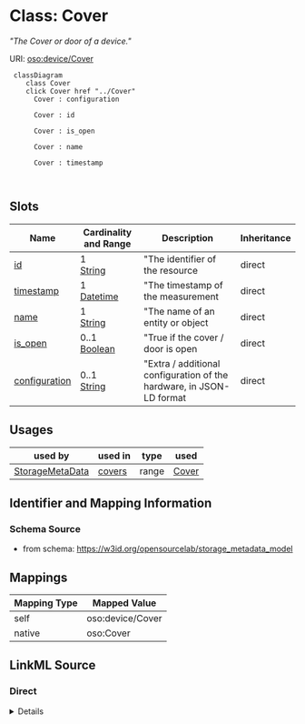 

# Class: Cover


_"The Cover or door of a device."_





URI: [oso:device/Cover](http://w3id.org/oso/device/Cover)






```mermaid
 classDiagram
    class Cover
    click Cover href "../Cover"
      Cover : configuration
        
      Cover : id
        
      Cover : is_open
        
      Cover : name
        
      Cover : timestamp
        
      
```




<!-- no inheritance hierarchy -->


## Slots

| Name | Cardinality and Range | Description | Inheritance |
| ---  | --- | --- | --- |
| [id](id.md) | 1 <br/> [String](String.md) | "The identifier of the resource | direct |
| [timestamp](timestamp.md) | 1 <br/> [Datetime](Datetime.md) | "The timestamp of the measurement | direct |
| [name](name.md) | 1 <br/> [String](String.md) | "The name of an entity or object | direct |
| [is_open](is_open.md) | 0..1 <br/> [Boolean](Boolean.md) | "True if the cover / door is open | direct |
| [configuration](configuration.md) | 0..1 <br/> [String](String.md) | "Extra / additional configuration of the hardware, in JSON-LD format | direct |





## Usages

| used by | used in | type | used |
| ---  | --- | --- | --- |
| [StorageMetaData](StorageMetaData.md) | [covers](covers.md) | range | [Cover](Cover.md) |






## Identifier and Mapping Information







### Schema Source


* from schema: https://w3id.org/opensourcelab/storage_metadata_model




## Mappings

| Mapping Type | Mapped Value |
| ---  | ---  |
| self | oso:device/Cover |
| native | oso:Cover |







## LinkML Source

<!-- TODO: investigate https://stackoverflow.com/questions/37606292/how-to-create-tabbed-code-blocks-in-mkdocs-or-sphinx -->

### Direct

<details>
```yaml
name: Cover
description: '"The Cover or door of a device."'
from_schema: https://w3id.org/opensourcelab/storage_metadata_model
slots:
- id
- timestamp
- name
- is_open
- configuration
class_uri: oso:device/Cover

```
</details>

### Induced

<details>
```yaml
name: Cover
description: '"The Cover or door of a device."'
from_schema: https://w3id.org/opensourcelab/storage_metadata_model
attributes:
  id:
    name: id
    description: '"The identifier of the resource."'
    from_schema: https://w3id.org/opensourcelab/storage_metadata_model
    rank: 1000
    slot_uri: http://purl.org/dc/terms/identifier
    identifier: true
    alias: id
    owner: Cover
    domain_of:
    - StorageMetaData
    - LabwarePosition
    - LabwareTransfer
    - Cover
    - LabwareMover
    - Rack
    range: string
    required: true
  timestamp:
    name: timestamp
    description: '"The timestamp of the measurement."'
    from_schema: https://w3id.org/opensourcelab/storage_metadata_model
    rank: 1000
    slot_uri: http://purl.org/dc/terms/date
    alias: timestamp
    owner: Cover
    domain_of:
    - StorageMetaData
    - LabwarePosition
    - LabwareTransfer
    - Cover
    - LabwareMover
    - Rack
    range: datetime
    required: true
  name:
    name: name
    description: '"The name of an entity or object."'
    from_schema: https://w3id.org/opensourcelab/storage_metadata_model
    rank: 1000
    slot_uri: oso:entity/Name
    alias: name
    owner: Cover
    domain_of:
    - LabwarePosition
    - LabwareTransfer
    - Cover
    range: string
    required: true
  is_open:
    name: is_open
    description: '"True if the cover / door is open."'
    from_schema: https://w3id.org/opensourcelab/storage_metadata_model
    rank: 1000
    slot_uri: oso:device/isOpen
    alias: is_open
    owner: Cover
    domain_of:
    - Cover
    range: boolean
    required: false
  configuration:
    name: configuration
    description: '"Extra / additional configuration of the hardware, in JSON-LD format."'
    from_schema: https://w3id.org/opensourcelab/storage_metadata_model
    rank: 1000
    slot_uri: oso:device/configuration
    alias: configuration
    owner: Cover
    domain_of:
    - StorageMetaData
    - LabwarePosition
    - LabwareTransfer
    - Cover
    - LabwareMover
    - Rack
    range: string
    required: false
class_uri: oso:device/Cover

```
</details>